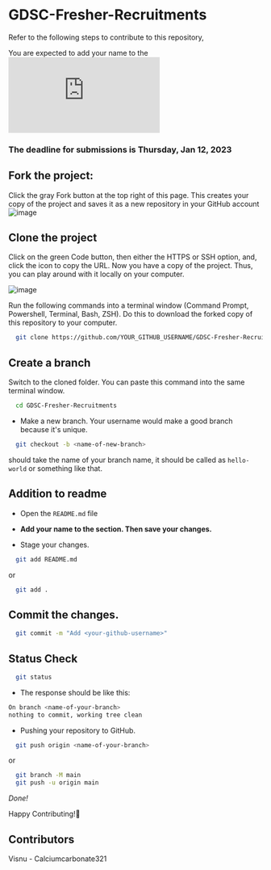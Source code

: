# GDSC-Fresher-Recruitments

Refer to the following steps to contribute to this repository,

You are expected to add your name to the ![Contributors](https://github.com/dscvitc/GDSC-Fresher-Recruitments/blob/main/README.md#contributors)

### The deadline for submissions is Thursday, Jan 12, 2023


## Fork the project:
 Click the gray Fork button at the top right of this page. This creates your copy of the project and saves it as a new repository in your GitHub account
![image](https://user-images.githubusercontent.com/67182544/211362957-0c005848-c944-4743-bfcc-f9d1f275059e.png)

## Clone the project
Click on the green Code button, then either the HTTPS or SSH option, and, click the icon to copy the URL. Now you have a copy of the project. Thus, you can play around with it locally on your computer.

![image](https://user-images.githubusercontent.com/67182544/211363625-eb119698-4a51-4604-8ec6-ea78879d353b.png)


Run the following commands into a terminal window (Command Prompt, Powershell, Terminal, Bash, ZSH). Do this to download the forked copy of this repository to your computer.

```bash
  git clone https://github.com/YOUR_GITHUB_USERNAME/GDSC-Fresher-Recruitments.git
```
## Create a branch

Switch to the cloned folder. You can paste this command into the same terminal window.

```bash
  cd GDSC-Fresher-Recruitments
```

- Make a new branch. Your username would make a good branch because it's unique.

```bash
  git checkout -b <name-of-new-branch>
```
*<name-of-new-branch>* should take the name of your branch name,  it should be called as `hello-world` or something like that.

## Addition to readme

- Open the `README.md` file

- **Add your name to the section. Then save your changes.**

- Stage your changes.

```bash
  git add README.md
```

or

```bash
  git add .
```

## Commit the changes.

```bash
  git commit -m "Add <your-github-username>"
```

## Status Check

```bash
  git status
```

- The response should be like this:

```bash
On branch <name-of-your-branch>
nothing to commit, working tree clean
```

- Pushing your repository to GitHub.

```bash
  git push origin <name-of-your-branch>
```

or

```bash
  git branch -M main
  git push -u origin main
```
*Done!*

Happy Contributing!🥳

## Contributors
Visnu - Calciumcarbonate321
